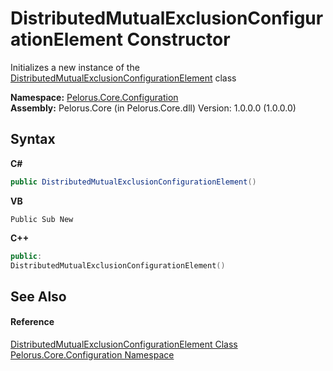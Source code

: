 # DistributedMutualExclusionConfigurationElement Constructor 
 

Initializes a new instance of the <a href="C79BAE3D">DistributedMutualExclusionConfigurationElement</a> class

**Namespace:**&nbsp;<a href="74405DDA">Pelorus.Core.Configuration</a><br />**Assembly:**&nbsp;Pelorus.Core (in Pelorus.Core.dll) Version: 1.0.0.0 (1.0.0.0)

## Syntax

**C#**<br />
``` C#
public DistributedMutualExclusionConfigurationElement()
```

**VB**<br />
``` VB
Public Sub New
```

**C++**<br />
``` C++
public:
DistributedMutualExclusionConfigurationElement()
```


## See Also


#### Reference
<a href="C79BAE3D">DistributedMutualExclusionConfigurationElement Class</a><br /><a href="74405DDA">Pelorus.Core.Configuration Namespace</a><br />